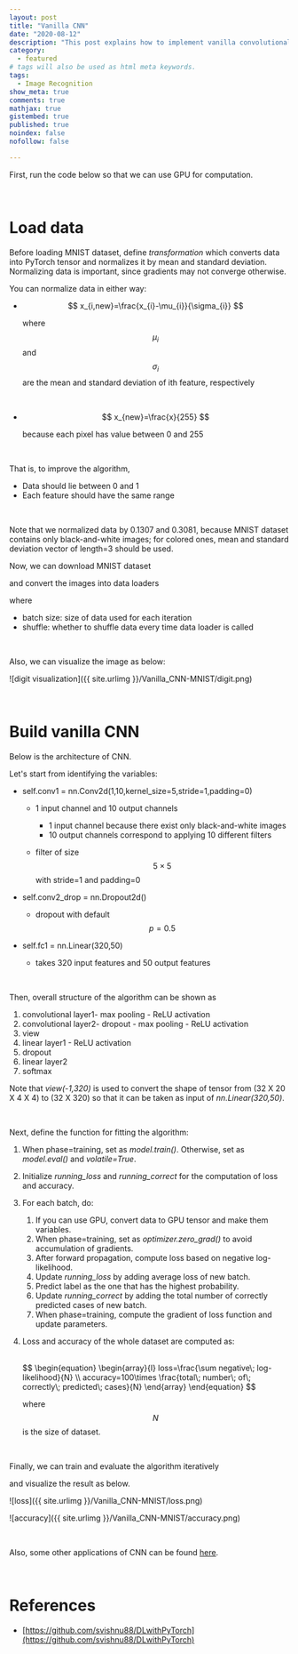 ```yaml
---
layout: post
title: "Vanilla CNN"
date: "2020-08-12"
description: "This post explains how to implement vanilla convolutional neural network using PyTorch-from building basic structures of the algorithm to actual implementation using MNIST dataset."
category: 
  - featured
# tags will also be used as html meta keywords.
tags:
  - Image Recognition
show_meta: true
comments: true
mathjax: true
gistembed: true
published: true
noindex: false
nofollow: false

---
```


First, run the code below so that we can use GPU for computation.

<code data-gist-id="bd817f6d060cedddb4001fe7108778f5" data-gist-file="Vanilla_CNN-MNIST.py" data-gist-line="18-20"></code>

<br>

# Load data

Before loading MNIST dataset, define *transformation* which converts data into PyTorch tensor and normalizes it by mean and standard deviation. Normalizing data is important, since gradients may not converge otherwise.

<code data-gist-id="bd817f6d060cedddb4001fe7108778f5" data-gist-file="Vanilla_CNN-MNIST.py" data-gist-line="28-29"></code>

You can normalize data in either way:

- $$
  x_{i,new}=\frac{x_{i}-\mu_{i}}{\sigma_{i}}
  $$

  where 
  $$
  \mu_{i}
  $$
  and 
  $$
  \sigma_{i}
  $$
   are the mean and standard deviation of ith feature, respectively

<br>

- $$
  x_{new}=\frac{x}{255}
  $$

  because each pixel has value between 0 and 255

<br>

That is, to improve the algorithm, 

- Data should lie between 0 and 1
- Each feature should have the same range

<br>

Note that we normalized data by 0.1307 and 0.3081, because MNIST dataset contains only black-and-white images; for colored ones, mean and standard deviation vector of length=3 should be used.

Now, we can download MNIST dataset

<code data-gist-id="bd817f6d060cedddb4001fe7108778f5" data-gist-file="Vanilla_CNN-MNIST.py" data-gist-line="37-38"></code>



and convert the images into data loaders 

<code data-gist-id="bd817f6d060cedddb4001fe7108778f5" data-gist-file="Vanilla_CNN-MNIST.py" data-gist-line="44-45"></code>

where 

- batch size: size of data used for each iteration
- shuffle: whether to shuffle data every time data loader is called

<br>

Also, we can visualize the image as below:

<code data-gist-id="bd817f6d060cedddb4001fe7108778f5" data-gist-file="Vanilla_CNN-MNIST.py" data-gist-line="51-56,78"></code>

![digit visualization]({{ site.urlimg }}/Vanilla_CNN-MNIST/digit.png)

<br>

# Build vanilla CNN

Below is the architecture of CNN.

<code data-gist-id="bd817f6d060cedddb4001fe7108778f5" data-gist-file="Vanilla_CNN-MNIST.py" data-gist-line="178-194"></code>

Let's start from identifying the variables:

- self.conv1 = nn.Conv2d(1,10,kernel_size=5,stride=1,padding=0)

  - 1 input channel and 10 output channels

    - 1 input channel because there exist only black-and-white images
    - 10 output channels correspond to applying 10 different filters

  - filter of size 
    $$
    5\times 5
    $$
     with stride=1 and padding=0

- self.conv2_drop = nn.Dropout2d()

  - dropout with default 
    $$
    p=0.5
    $$

- self.fc1 = nn.Linear(320,50)

  - takes 320 input features and 50 output features

<br>

Then, overall structure of the algorithm can be shown as

1. convolutional layer1- max pooling - ReLU activation
2. convolutional layer2- dropout - max pooling - ReLU activation
3. view
4. linear layer1 - ReLU activation
5. dropout
6. linear layer2
7. softmax



Note that *view(-1,320)* is used to convert the shape of tensor from (32 X 20 X 4 X 4) to (32 X 320) so that it can be taken as input of *nn.Linear(320,50)*.

<br>

Next, define the function for fitting the algorithm:

<code data-gist-id="bd817f6d060cedddb4001fe7108778f5" data-gist-file="Vanilla_CNN-MNIST.py" data-gist-line="200-228"></code>

1. When phase=training, set as *model.train()*. Otherwise, set as *model.eval()* and *volatile=True*.

2. Initialize *running_loss* and *running_correct* for the computation of loss and accuracy.

3. For each batch, do:

   1. If you can use GPU, convert data to GPU tensor and make them variables.
   2. When phase=training, set as *optimizer.zero_grad()* to avoid accumulation of gradients.
   3. After forward propagation, compute loss based on negative log-likelihood.
   4. Update *running_loss* by adding average loss of new batch.
   5. Predict label as the one that has the highest probability.
   6. Update *running_correct* by adding the total number of correctly predicted cases of new batch.
   7. When phase=training, compute the gradient of loss function and update parameters.

4. Loss and accuracy of the whole dataset are computed as:

   <br>
   $$
   \begin{equation}
     \begin{array}{l}
        loss=\frac{\sum negative\; log-likelihood}{N} \\
        accuracy=100\times \frac{total\; number\; of\; correctly\; predicted\; cases}{N}
     \end{array}
   \end{equation}
   $$
   <br>

   where 
   $$
   N
   $$
    is the size of dataset.

<br>

Finally, we can train and evaluate the algorithm iteratively 

<code data-gist-id="bd817f6d060cedddb4001fe7108778f5" data-gist-file="Vanilla_CNN-MNIST.py" data-gist-line="259-275"></code>

and visualize the result as below.

![loss]({{ site.urlimg }}/Vanilla_CNN-MNIST/loss.png)

![accuracy]({{ site.urlimg }}/Vanilla_CNN-MNIST/accuracy.png)

<br>

Also, some other applications of CNN can be found [here](https://github.com/ykkim123/Data_Science/tree/master/Vanilla_CNN).

<br>

# References

- [https://github.com/svishnu88/DLwithPyTorch](https://github.com/svishnu88/DLwithPyTorch)

